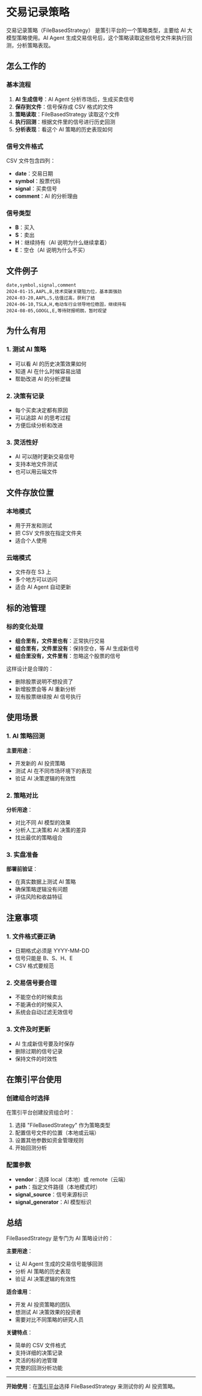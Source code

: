 # 交易记录策略

交易记录策略（FileBasedStrategy） 是策引平台的一个策略类型，主要给 AI 大模型策略使用。AI Agent 生成交易信号后，这个策略读取这些信号文件来执行回测，分析策略表现。

## 怎么工作的

### 基本流程

1. **AI 生成信号**：AI Agent 分析市场后，生成买卖信号
2. **保存到文件**：信号保存成 CSV 格式的文件
3. **策略读取**：FileBasedStrategy 读取这个文件
4. **执行回测**：根据文件里的信号进行历史回测
5. **分析表现**：看这个 AI 策略的历史表现如何

### 信号文件格式

CSV 文件包含四列：
- **date**：交易日期
- **symbol**：股票代码
- **signal**：买卖信号
- **comment**：AI 的分析理由

### 信号类型

- **B**：买入
- **S**：卖出  
- **H**：继续持有（AI 说明为什么继续拿着）
- **E**：空仓（AI 说明为什么不买）

## 文件例子

```csv
date,symbol,signal,comment
2024-01-15,AAPL,B,技术突破关键阻力位，基本面强劲
2024-03-20,AAPL,S,估值过高，获利了结
2024-06-10,TSLA,H,电动车行业领导地位稳固，继续持有
2024-08-05,GOOGL,E,等待财报明朗，暂时观望
```

## 为什么有用

### 1. 测试 AI 策略
- 可以看 AI 的历史决策效果如何
- 知道 AI 在什么时候容易出错
- 帮助改进 AI 的分析逻辑

### 2. 决策有记录
- 每个买卖决定都有原因
- 可以追踪 AI 的思考过程
- 方便后续分析和改进

### 3. 灵活性好
- AI 可以随时更新交易信号
- 支持本地文件测试
- 也可以用云端文件

## 文件存放位置

### 本地模式
- 用于开发和测试
- 把 CSV 文件放在指定文件夹
- 适合个人使用

### 云端模式
- 文件存在 S3 上
- 多个地方可以访问
- 适合 AI Agent 自动更新

## 标的池管理

### 标的变化处理
- **组合里有，文件里也有**：正常执行交易
- **组合里有，文件里没有**：保持空仓，等 AI 生成新信号
- **组合里没有，文件里有**：忽略这个股票的信号

这样设计是合理的：
- 删除股票说明不想投资了
- 新增股票会等 AI 重新分析
- 现有股票继续按 AI 信号执行

## 使用场景

### 1. AI 策略回测
**主要用途**：
- 开发新的 AI 投资策略
- 测试 AI 在不同市场环境下的表现
- 验证 AI 决策逻辑的有效性

### 2. 策略对比
**分析用途**：
- 对比不同 AI 模型的效果
- 分析人工决策和 AI 决策的差异
- 找出最优的策略组合

### 3. 实盘准备
**部署前验证**：
- 在真实数据上测试 AI 策略
- 确保策略逻辑没有问题
- 评估风险和收益特征

## 注意事项

### 1. 文件格式要正确
- 日期格式必须是 YYYY-MM-DD
- 信号只能是 B、S、H、E
- CSV 格式要规范

### 2. 交易信号要合理
- 不能空仓的时候卖出
- 不能满仓的时候买入
- 系统会自动过滤无效信号

### 3. 文件及时更新
- AI 生成新信号要及时保存
- 删除过期的信号记录
- 保持文件的时效性

## 在策引平台使用

### 创建组合时选择
在策引平台创建投资组合时：
1. 选择 "FileBasedStrategy" 作为策略类型
2. 配置信号文件的位置（本地或云端）
3. 设置其他参数如资金管理规则
4. 开始回测分析

### 配置参数
- **vendor**：选择 local（本地）或 remote（云端）
- **path**：指定文件路径（本地模式时）
- **signal_source**：信号来源标识
- **signal_generator**：AI 模型标识

## 总结

FileBasedStrategy 是专门为 AI 策略设计的：

**主要用途**：
- 让 AI Agent 生成的交易信号能够回测
- 分析 AI 策略的历史表现
- 验证 AI 决策逻辑的有效性

**适合谁用**：
- 开发 AI 投资策略的团队
- 想测试 AI 决策效果的投资者
- 需要对比不同策略的研究人员

**关键特点**：
- 简单的 CSV 文件格式
- 支持详细的决策记录
- 灵活的标的池管理
- 完整的回测分析功能

---

**开始使用**：在[策引平台](https://www.myinvestpilot.com)选择 FileBasedStrategy 来测试你的 AI 投资策略。